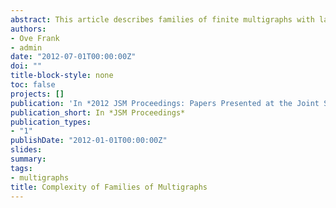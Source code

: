 ```yaml
---
abstract: This article describes families of finite multigraphs with labeled or unlabeled edges and vertices. It shows how size and complexity vary for different types of equivalence classes of graphs defined by ignoring only edge labels or ignoring both edge and vertex labels. Complexity is quantified by the distribution of edge multiplicities, and different complexity measures are discussed. Basic occupancy models for multigraphs are used to illustrate different graph distributions on isomorphism and complexity. The loss of information caused by ignoring edge and vertex labels is quantified by entropy and joint information that provide tools for studying properties of and relations between different graph families.
authors:
- Ove Frank
- admin
date: "2012-07-01T00:00:00Z"
doi: ""
title-block-style: none
toc: false
projects: []
publication: 'In *2012 JSM Proceedings: Papers Presented at the Joint Statistical Meetings*, San Diego, California, July 28-August 2, 2012, and Other ASA-sponsored Conferences, American Statistical Association, 2012'
publication_short: In *JSM Proceedings*
publication_types:
- "1"
publishDate: "2012-01-01T00:00:00Z"
slides: 
summary: 
tags:
- multigraphs
title: Complexity of Families of Multigraphs
---
```

